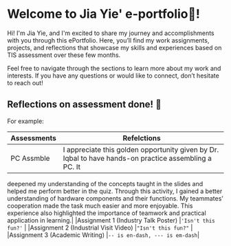 # Welcome to Jia Yie' e-portfolio🤩!

Hi! I'm Jia Yie, and I'm excited to share my journey and accomplishments with you through this ePortfolio. Here, you’ll find my work assignments, projects, and reflections that showcase my skills and experiences based on TIS assessment over these few months. 

Feel free to navigate through the sections to learn more about my work and interests. If you have any questions or would like to connect, don’t hesitate to reach out!

## Reflections on assessment done! 🥳

For example:

|      Assessments          |                                 Refelctions                                                           |        
|---------------------------|-------------------------------------------------------------------------------------------------------|
|PC Assmble               |I appreciate this golden opportunity given by Dr. Iqbal to have hands-on practice assembling a PC. It 
deepened my understanding of the concepts taught in the slides and helped me perform better in the quiz. Through this activity, I 
gained a better understanding of hardware components and their functions. My teammates' cooperation made the task much easier and 
more enjoyable. This experience also highlighted the importance of teamwork and practical application in learning.|
|Assignment 1 (Industry Talk Poster)             |`'Isn't this fun?'`            |
|Assignment 2 (Industrial Visit Video)               |`"Isn't this fun?"`            |
|Assignment 3 (Academic Writing)             |`-- is en-dash, --- is em-dash`|
